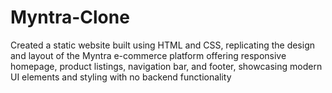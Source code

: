 # Myntra-Clone

Created a static website built using HTML and CSS, replicating the design and layout of the Myntra e-commerce platform offering responsive homepage, product listings, navigation bar, and footer, showcasing modern UI elements and styling with no backend functionality
